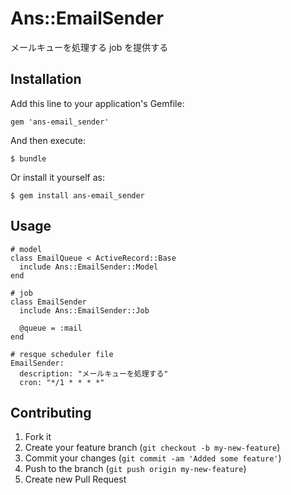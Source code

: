 # Ans::EmailSender

メールキューを処理する job を提供する

## Installation

Add this line to your application's Gemfile:

    gem 'ans-email_sender'

And then execute:

    $ bundle

Or install it yourself as:

    $ gem install ans-email_sender

## Usage

    # model
    class EmailQueue < ActiveRecord::Base
      include Ans::EmailSender::Model
    end

    # job
    class EmailSender
      include Ans::EmailSender::Job

      @queue = :mail
    end

    # resque scheduler file
    EmailSender:
      description: "メールキューを処理する"
      cron: "*/1 * * * *"

## Contributing

1. Fork it
2. Create your feature branch (`git checkout -b my-new-feature`)
3. Commit your changes (`git commit -am 'Added some feature'`)
4. Push to the branch (`git push origin my-new-feature`)
5. Create new Pull Request
